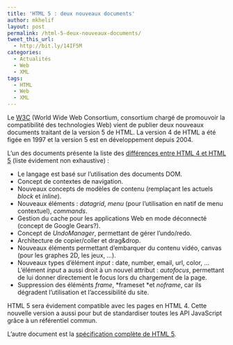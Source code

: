 ```yaml
---
title: 'HTML 5 : deux nouveaux documents'
author: mkhelif
layout: post
permalink: /html-5-deux-nouveaux-documents/
tweet_this_url:
  - http://bit.ly/14IF5M
categories:
  - Actualités
  - Web
  - XML
tags:
  - HTML
  - Web
  - XML
---
```

Le <a href="http://www.w3.org/" target="_blank">W3C</a> (World Wide Web Consortium, consortium chargé de promouvoir la compatibilité des technologies Web) vient de publier deux nouveaux documents traitant de la version 5 de HTML. La version 4 de HTML a été figée en 1997 et la version 5 est en développement depuis 2004.

L&#8217;un des documents présente la liste des <a href="http://www.w3.org/TR/html5-diff/" target="_blank">différences entre HTML 4 et HTML 5</a> (liste évidement non exhaustive) :

  * Le langage est basé sur l&#8217;utilisation des documents DOM.
  * Concept de contextes de navigation.
  * Nouveaux concepts de modèles de contenu (remplaçant les actuels *block* et *inline*).
  * Nouveaux éléments : *datagrid*, *menu* (pour l&#8217;utilisation en natif de menu contextuel), *commands*.
  * Gestion du cache pour les applications Web en mode déconnecté (concept de Google Gears?).
  * Concept de *UndoManager*, permettant de gérer l&#8217;undo/redo.
  * Architecture de copier/coller et drag&drop.
  * Nouveaux éléments permettant d&#8217;embarquer du contenu vidéo, canvas (pour les graphes 2D, les jeux, &#8230;).
  * Nouveaux types d&#8217;élément *input* : date, number, email, url, color, &#8230;L&#8217;élément *input* a aussi droit à un nouvel attribut : *autofocus*, permettant de lui donner directement le focus lors du chargement de la page.
  * Suppression des éléménts *frame*, *frameset *et *noframe*, car ils dégradent l&#8217;utilisation et l&#8217;accessibilité du site.

HTML 5 sera évidement compatible avec les pages en HTML 4. Cette nouvelle version a aussi pour but de standardiser toutes les API JavaScript grâce à un référentiel commun.

L&#8217;autre document est la <a href="http://www.w3.org/TR/html5/" target="_blank">spécification complète de HTML 5</a>.
